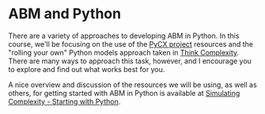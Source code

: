 # ABM and Python

There are a variety of approaches to developing ABM in Python. In this course, we'll be focusing on the use of the [PyCX project](http://pycx.sourceforge.net/) resources and the "rolling your own" Python models approach taken in [Think Complexity](http://greenteapress.com/wp/think-complexity/). There are many ways to approach this task, however, and I encourage you to explore and find out what works best for you.

A nice overview and discussion of the resources we will be using, as well as others, for getting started with ABM in Python is available at [Simulating Complexity - Starting with Python](https://simulatingcomplexity.wordpress.com/2014/11/03/python/).
